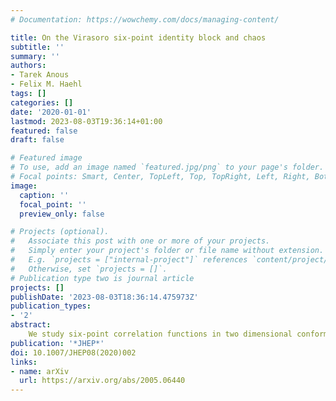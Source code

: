 ```yaml
---
# Documentation: https://wowchemy.com/docs/managing-content/

title: On the Virasoro six-point identity block and chaos
subtitle: ''
summary: ''
authors:
- Tarek Anous
- Felix M. Haehl
tags: []
categories: []
date: '2020-01-01'
lastmod: 2023-08-03T19:36:14+01:00
featured: false
draft: false

# Featured image
# To use, add an image named `featured.jpg/png` to your page's folder.
# Focal points: Smart, Center, TopLeft, Top, TopRight, Left, Right, BottomLeft, Bottom, BottomRight.
image:
  caption: ''
  focal_point: ''
  preview_only: false

# Projects (optional).
#   Associate this post with one or more of your projects.
#   Simply enter your project's folder or file name without extension.
#   E.g. `projects = ["internal-project"]` references `content/project/deep-learning/index.md`.
#   Otherwise, set `projects = []`.
# Publication type two is journal article
projects: []
publishDate: '2023-08-03T18:36:14.475973Z'
publication_types:
- '2'
abstract: 
    We study six-point correlation functions in two dimensional conformal field theory, where the six operators are grouped in pairs with equal conformal dimension. Assuming large central charge c and a sparse spectrum, the leading contribution to this correlation function is the six-point Virasoro identity block - corresponding to each distinct pair of operators fusing into the identity and its descendants. We call this the star channel. One particular term in the star channel identity block is the stress tensor $SL(2,\mathbb{R})$ (global) block, for which we derive an explicit expression. In the holographic context, this object corresponds to a direct measure of nonlinear effects in pure gravity. We calculate additional terms in the star channel identity block that contribute at the same order at large c as the global block using the novel theory of reparametrizations, which extends the shadow operator formalism in a natural way. We investigate these blocks' relevance to quantum chaos in the form of six-point scrambling in an out-of time ordered correlator. Interestingly, the global block does not contribute to the scrambling mode of this correlator, implying that, to leading order, six-point scrambling is insensitive to the three-point graviton coupling in the bulk dual. Finally, we compare our findings with a different OPE channel, called the comb channel, and find the same result for the chaos exponent in this decomposition.
publication: '*JHEP*'
doi: 10.1007/JHEP08(2020)002
links:
- name: arXiv
  url: https://arxiv.org/abs/2005.06440
---
```

